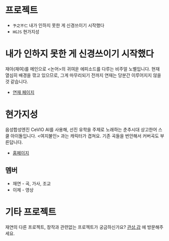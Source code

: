 
# 프로젝트

* `予之不仁` 내가 인하지 못한 게 신경쓰이기 시작했다
* `HGJS` 현가지성

# 내가 인하지 못한 게 신경쓰이기 시작했다

재아(재여)를 메인으로 <논어>의 귀여운 에피소드를 다루는 비주얼 노벨입니다. 현재 열심히 배경을 깎고 있으므로, 그게 마무리되기 전까지 연재는 당분간 이루어지지 않을 것 같습니다.

* [연재 페이지](#)

# 현가지성

음성합성엔진 CeVIO AI를 사용해, 선진 유학을 주제로 노래하는 춘추시대 상고한어 스쿨 아이돌입니다. <여지불인> 과는 캐릭터가 겹쳐요. 기존 곡들을 번안해서 커버곡도 부른답니다.

* [홈페이지](https://gwansangg.am/hgjs)

## 멤버

* 재연 - 곡, 가사, 조교
* 이제 - 영상

# 기타 프로젝트

재연의 다른 프로젝트, 창작과 관련없는 프로젝트가 궁금하신가요? [관상.감](https://gwansangg.am) 에 방문해주세요.
